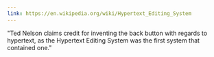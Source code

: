 ```yaml
---
link: https://en.wikipedia.org/wiki/Hypertext_Editing_System
---
```

"Ted Nelson claims credit for inventing the back button with regards to hypertext, as the Hypertext Editing System was the first system that contained one."